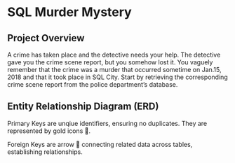 # SQL Murder Mystery
## Project Overview
A crime has taken place and the detective needs your help. The detective gave you the crime scene report, but you somehow lost it. You vaguely remember that the crime was a murder that occurred sometime on Jan.15, 2018 and that it took place in SQL City. Start by retrieving the corresponding crime scene report from the police department’s database.

## Entity Relationship Diagram (ERD)
Primary Keys are unqiue identifiers, ensuring no duplicates. They are represented by gold icons 🔑.

Foreign Keys are arrow 🏹 connecting related data across tables, establishing relationships.
